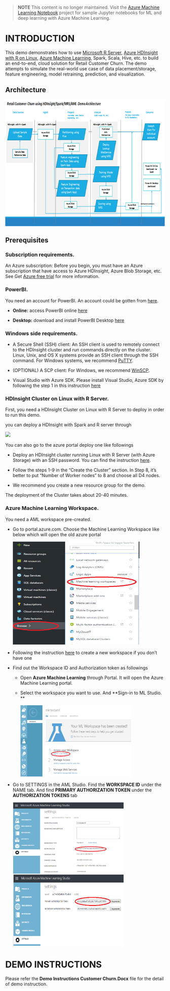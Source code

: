 > **NOTE** This content is no longer maintained. Visit the [Azure Machine Learning Notebook](https://github.com/Azure/MachineLearningNotebooks) project for sample Jupyter notebooks for ML and deep learning with Azure Machine Learning.

INTRODUCTION
============

This demo demonstrates how to use [Microsoft R
Server](https://azure.microsoft.com/en-us/documentation/articles/hdinsight-hadoop-r-server-install-r-studio/), [Azure
HDInsight with R on
Linux](https://azure.microsoft.com/en-us/documentation/articles/hdinsight-hadoop-r-server-get-started/),
[Azure Machine
Learning](https://azure.microsoft.com/en-us/services/machine-learning/),
Spark, Scala, Hive, etc. to build an end-to-end, cloud solution for
Retail Customer Churn. The demo attempts to simulate the real-world use
case of data placement/storage, feature engineering, model retraining,
prediction, and visualization.

Architecture
------------

<img src=doc/image/Architecture.png alt="Architecture" width=750 height=400>

Prerequisites
-------------

### **Subscription requirements.** 

An Azure subscription: Before you begin, you must have an Azure
subscription that have access to Azure HDInsight, Azure Blob Storage,
etc. See Get [Azure free trial](https://azure.microsoft.com/en-us/documentation/videos/get-azure-free-trial-for-testing-hadoop-in-hdinsight/) for
more information.

### **PowerBI.** 

You need an account for PowerBI. An account could be gotten
from [here](https://powerbi.microsoft.com/en-us/landing/signin/).

-   **Online:** access PowerBI online [here](https://powerbi.microsoft.com/)

-   **Desktop:** download and install PowerBI Desktop
    [here](https://powerbi.microsoft.com/en-us/desktop/)

### **Windows side requirements.**

-   A Secure Shell (SSH) client: An SSH client is used to remotely
    connect to the HDInsight cluster and run commands directly on
    the cluster. Linux, Unix, and OS X systems provide an SSH client
    through the SSH command. For Windows systems, we
    recommend [PuTTY](http://www.chiark.greenend.org.uk/~sgtatham/putty/download.html).

-   (OPTIONAL) A SCP client: For Windows, we
    recommend [WinSCP](https://winscp.net/eng/download.php).

-   Visual Studio with Azure SDK. Please install Visual Studio,
    Azure SDK by following the step 1 in this instruction
    [here](https://blogs.msdn.microsoft.com/xiaoyong/2015/05/04/how-to-write-and-submit-hive-queries-using-visual-studio/)

### **HDInsight Cluster on Linux with R Server**.

First, you need a HDInsight Cluster on Linux with R Server to deploy in
order to run this demo.

you can deploy a HDInsight with Spark and R server through

<a href="https://azuredeploy.net/" target="_blank">
    <img src="http://azuredeploy.net/deploybutton.png"/>
</a>

You can also go to the azure portal deploy one like followings
-   Deploy an HDInsight cluster running Linux with R Server (with
    Azure Storage) with an SSH password. You can find the instruction
    [here](https://azure.microsoft.com/en-us/documentation/articles/hdinsight-hadoop-r-server-get-started/#create-the-cluster).

-   Follow the steps 1-9 in the “Create the Cluster” section. In Step 8,
    it’s better to put “Number of Worker nodes” to 8 and choose all
    D4 nodes.

-   We recommend you create a new resource group for the demo.

The deployment of the Cluster takes about 20-40 minutes.

### **Azure Machine Learning Workspace**.

You need a AML workspace pre-created.

-   Go to portal.azure.com. Choose the Machine Learning Workspace like
    below which will open the old azure portal

    <img src=doc/image/CreateAML.png alt="CreateAML" width=400 height=325>

-   Following the instruction
    [here](https://azure.microsoft.com/en-us/documentation/articles/machine-learning-create-workspace/)
    to create a new workspace if you don’t have one

-   Find out the Workspace ID and Authorization token as followings

    -   Open **Azure Machine Learning** through Portal. It will open the
        Azure Machine Learning portal.

    -   Select the workspace you want to use. And **Sign-in to
        ML Studio. **

        <img src=doc/image/MLStudioSignIn.png alt="SigninAML" width=350 height=225>

-   Go to SETTINGS in the AML Studio. Find the **WORKSPACE ID** under
    the NAME tab. And find **PRIMARY AUTHORIZATION TOKEN** under the
    **AUTHORIZATION TOKENS** tab

    <img src=doc/image/MLStudioID.png alt="AMLID" width=350 height=225>
    <img src=doc/image/MLStudioToken.png alt="AMLKey" width=350 height=225>

DEMO INSTRUCTIONS
========================

Please refer the **Demo Instructions Customer Churn.Docx** file for the detail of demo instruction.
